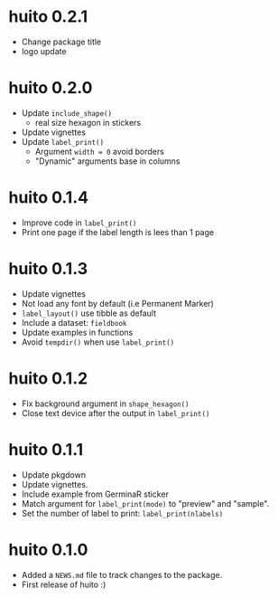 # huito 0.2.1

- Change package title
- logo update

# huito 0.2.0

- Update `include_shape()`
  - real size hexagon in stickers
- Update vignettes
- Update `label_print()`
  - Argument `width = 0` avoid borders
  - "Dynamic" arguments base in columns

# huito 0.1.4

- Improve code in `label_print()`
- Print one page if the label length is lees than 1 page
 
# huito 0.1.3

- Update vignettes
- Not load any font by default (i.e Permanent Marker)
- `label_layout()` use tibble as default
- Include a dataset: `fieldbook`
- Update examples in functions
- Avoid `tempdir()` when use `label_print()`

# huito 0.1.2

- Fix background argument in `shape_hexagon()` 
- Close text device after the output in `label_print()`

# huito 0.1.1

- Update pkgdown
- Update vignettes.
- Include example from GerminaR sticker 
- Match argument for `label_print(mode)` to "preview" and "sample".
- Set the number of label to print: `label_print(nlabels)`

# huito 0.1.0

- Added a `NEWS.md` file to track changes to the package.
- First release of huito :)

